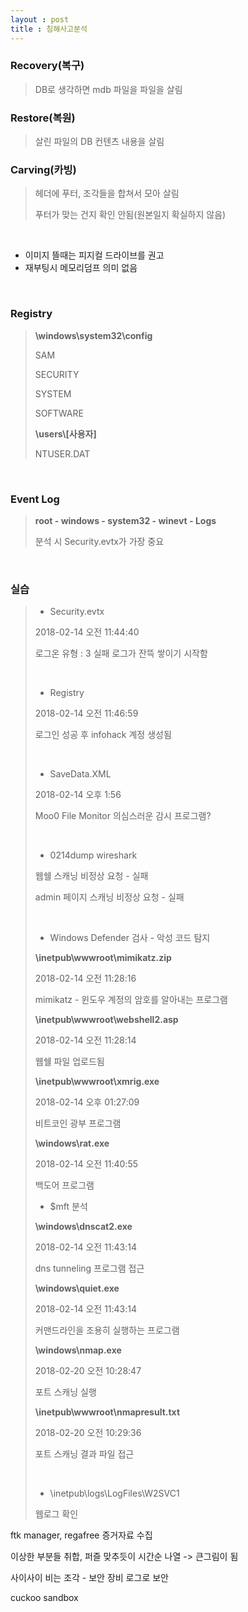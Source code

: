 ```yaml
---
layout : post
title : 침해사고분석
---
```


### Recovery(복구)

>DB로 생각하면 mdb 파일을 파일을 살림

### Restore(복원)

>살린 파일의 DB 컨텐츠 내용을 살림

### Carving(카빙)

>헤더에 푸터, 조각들을 합쳐서 모아 살림
>
>푸터가 맞는 건지 확인 안됨(원본일지 확실하지 않음)

<br>

- 이미지 뜰때는 피지컬 드라이브를 권고
- 재부팅시 메모리덤프 의미 없음

<br>

### Registry

> **\windows\system32\config**
>
> SAM
>
> SECURITY
>
> SYSTEM
>
> SOFTWARE
>
> **\users\\[사용자\]**
>
> NTUSER.DAT

<br>

### Event Log

>**root - windows - system32 - winevt - Logs**
>
>분석 시 Security.evtx가 가장 중요

<br>

### 실습

>- Security.evtx
>
>2018-02-14 오전 11:44:40
>
>로그온 유형 : 3 실패 로그가 잔뜩 쌓이기 시작함
>
><br>
>
>- Registry
>
>2018-02-14 오전 11:46:59 
>
>로그인 성공 후 infohack 계정 생성됨
>
><br>
>
>- SaveData.XML
>
>2018-02-14 오후 1:56
>
>Moo0 File Monitor 의심스러운 감시 프로그램?
>
><br>
>
>- 0214dump wireshark
>
>웹쉘 스캐닝 비정상 요청 - 실패
>
>admin 페이지 스캐닝 비정상 요청 - 실패
>
><br>
>
>- Windows Defender 검사 - 악성 코드 탐지
>
>**\inetpub\wwwroot\mimikatz.zip**
>
>2018-02-14 오전 11:28:16
>
>mimikatz - 윈도우 계정의 암호를 알아내는 프로그램
>
>**\inetpub\wwwroot\webshell2.asp**
>
>2018-02-14 오전 11:28:14
>
>웹쉘 파일 업로드됨
>
>**\inetpub\wwwroot\xmrig.exe**
>
>2018-02-14 오후 01:27:09
>
>비트코인 광부 프로그램
>
>**\windows\rat.exe**
>
>2018-02-14 오전 11:40:55
>
>백도어 프로그램
>
>- $mft 분석
>
>**\windows\dnscat2.exe**
>
>2018-02-14 오전 11:43:14
>
>dns tunneling 프로그램 접근
>
>**\windows\quiet.exe**
>
>2018-02-14 오전 11:43:14
>
>커맨드라인을 조용히 실행하는 프로그램
>
>**\windows\nmap.exe**
>
>2018-02-20 오전 10:28:47
>
>포트 스캐닝 실행
>
>**\inetpub\wwwroot\nmapresult.txt**
>
>2018-02-20 오전 10:29:36
>
>포트 스캐닝 결과 파일 접근
>
><br>
>
>- \inetpub\logs\LogFiles\W2SVC1
>
>웹로그 확인
>
>
>
>
>
>



ftk manager, regafree 증거자료 수집

이상한 부분들 취합, 퍼즐 맞추듯이 시간순 나열 -> 큰그림이 됨

사이사이 비는 조각 - 보안 장비 로그로 보안



cuckoo sandbox

